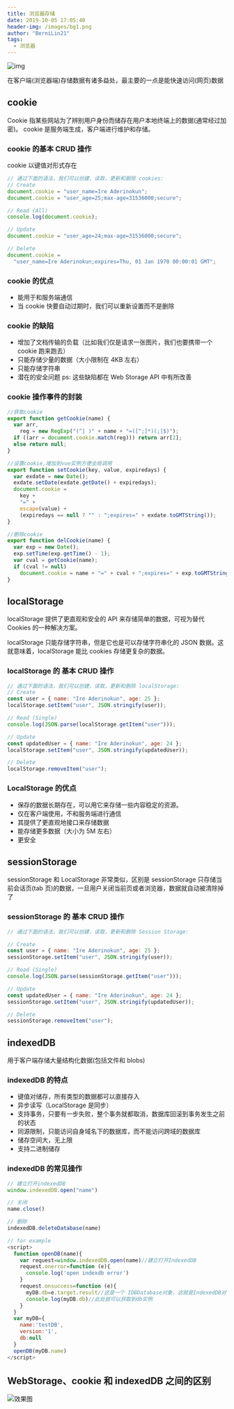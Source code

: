 ```yaml
---
title: 浏览器存储
date: 2019-10-05 17:05:40
header-img: /images/bg1.png
author: "BerniLin21"
tags:
  - 浏览器
---
```


![img](/images/bg4.png)

在客户端(浏览器端)存储数据有诸多益处，最主要的一点是能快速访问(网页)数据

<!-- more -->

## cookie

Cookie 指某些网站为了辨别用户身份而储存在用户本地终端上的数据(通常经过加密)。 cookie 是服务端生成，客户端进行维护和存储。

### cookie 的基本 CRUD 操作

cookie 以键值对形式存在

```javascript
// 通过下面的语法，我们可以创建，读取，更新和删除 cookies:
// Create
document.cookie = "user_name=Ire Aderinokun";
document.cookie = "user_age=25;max-age=31536000;secure";

// Read (All)
console.log(document.cookie);

// Update
document.cookie = "user_age=24;max-age=31536000;secure";

// Delete
document.cookie =
  "user_name=Ire Aderinokun;expires=Thu, 01 Jan 1970 00:00:01 GMT";
```

### cookie 的优点

- 能用于和服务端通信
- 当 cookie 快要自动过期时，我们可以重新设置而不是删除

### cookie 的缺陷

- 增加了文档传输的负载（比如我们仅是请求一张图片，我们也要携带一个 cookie 跑来跑去）
- 只能存储少量的数据（大小限制在 4KB 左右）
- 只能存储字符串
- 潜在的安全问题
  ps: 这些缺陷都在 Web Storage API 中有所改善

### cookie 操作事件的封装

```javascript
//获取cookie
export function getCookie(name) {
  var arr,
    reg = new RegExp("(^| )" + name + "=([^;]*)(;|$)");
  if ((arr = document.cookie.match(reg))) return arr[2];
  else return null;
}

//设置cookie,增加到vue实例方便全局调用
export function setCookie(key, value, expiredays) {
  var exdate = new Date();
  exdate.setDate(exdate.getDate() + expiredays);
  document.cookie =
    key +
    "=" +
    escape(value) +
    (expiredays == null ? "" : ";expires=" + exdate.toGMTString());
}

//删除cookie
export function delCookie(name) {
  var exp = new Date();
  exp.setTime(exp.getTime() - 1);
  var cval = getCookie(name);
  if (cval != null)
    document.cookie = name + "=" + cval + ";expires=" + exp.toGMTString();
}
```

## localStorage

localStorage 提供了更直观和安全的 API 来存储简单的数据，可视为替代 Cookies 的一种解决方案。

localStorage 只能存储字符串，但是它也是可以存储字符串化的 JSON 数据。这就意味着，localStorage 能比 cookies 存储更复杂的数据。

### localStorage 的 基本 CRUD 操作

```javascript
// 通过下面的语法，我们可以创建，读取，更新和删除 localStorage:
// Create
const user = { name: "Ire Aderinokun", age: 25 };
localStorage.setItem("user", JSON.stringify(user));

// Read (Single)
console.log(JSON.parse(localStorage.getItem("user")));

// Update
const updatedUser = { name: "Ire Aderinokun", age: 24 };
localStorage.setItem("user", JSON.stringify(updatedUser));

// Delete
localStorage.removeItem("user");
```

### LocalStorage 的优点

- 保存的数据长期存在，可以用它来存储一些内容稳定的资源。
- 仅在客户端使用，不和服务端进行通信
- 其提供了更直观地接口来存储数据
- 能存储更多数据（大小为 5M 左右）
- 更安全

## sessionStorage

sessionStorage 和 LocalStorage 非常类似，区别是 sessionStorage 只存储当前会话页(tab 页)的数据，一旦用户关闭当前页或者浏览器，数据就自动被清除掉了

### sessionStorage 的 基本 CRUD 操作

```javascript
// 通过下面的语法，我们可以创建，读取，更新和删除 Session Storage:

// Create
const user = { name: "Ire Aderinokun", age: 25 };
sessionStorage.setItem("user", JSON.stringify(user));

// Read (Single)
console.log(JSON.parse(sessionStorage.getItem("user")));

// Update
const updatedUser = { name: "Ire Aderinokun", age: 24 };
sessionStorage.setItem("user", JSON.stringify(updatedUser));

// Delete
sessionStorage.removeItem("user");
```

## indexedDB

用于客户端存储大量结构化数据(包括文件和 blobs)

### indexedDB 的特点

- 键值对储存，所有类型的数据都可以直接存入
- 异步读写（LocalStorage 是同步）
- 支持事务，只要有一步失败，整个事务就都取消，数据库回滚到事务发生之前的状态
- 同源限制，只能访问自身域名下的数据库，而不能访问跨域的数据库
- 储存空间大，无上限
- 支持二进制储存

### indexedDB 的常见操作

```javascript
// 建立打开indexedDB
window.indexedDB.open("name")

// 关闭
name.close()

// 删除
indexedDB.deleteDatabase(name)

// for example
<script>
  function openDB(name){
    var request=window.indexedDB.open(name)//建立打开IndexedDB
    request.onerror=function (e){
      console.log('open indexdb error')
    }
    request.onsuccess=function (e){
      myDB.db=e.target.result//这是一个 IDBDatabase对象，这就是IndexedDB对象
      console.log(myDB.db)//此处就可以获取到db实例
    }
  }
  var myDB={
    name:'testDB',
    version:'1',
    db:null
  }
  openDB(myDB.name)
</script>

```

## WebStorage、cookie 和 indexedDB 之间的区别

![效果图](/images/storage.png)

